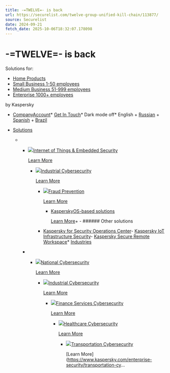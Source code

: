 ```yaml
---
title: -=TWELVE=- is back
url: https://securelist.com/twelve-group-unified-kill-chain/113877/
source: Securelist
date: 2024-09-21
fetch_date: 2025-10-06T18:32:07.178098
---
```


# -=TWELVE=- is back

Solutions for:

* [Home Products](https://www.kaspersky.com/home-security?icid=gl_seclistheader_acq_ona_smm__onl_b2b_securelist_prodmen_sm-team_______d5c53f9a5bd411f7)
* [Small Business 1-50 employees](https://www.kaspersky.com/small-business-security?icid=gl_seclistheader_acq_ona_smm__onl_b2b_securelist_prodmen_sm-team_______d5c53f9a5bd411f7 "font-icons icon-small-business")
* [Medium Business 51-999 employees](https://www.kaspersky.com/small-to-medium-business-security?icid=gl_seclistheader_acq_ona_smm__onl_b2b_securelist_prodmen_sm-team_______d5c53f9a5bd411f7)
* [Enterprise 1000+ employees](https://www.kaspersky.com/enterprise-security?icid=gl_seclistheader_acq_ona_smm__onl_b2b_securelist_prodmen_sm-team_______d5c53f9a5bd411f7)

by Kaspersky

* [CompanyAccount](https://companyaccount.kaspersky.com/account/login?icid=gl_seclistheader_acq_ona_smm__onl_b2b_securelist_main-menu_sm-team_______001391deb99c290f)* [Get In Touch](https://www.kaspersky.com/enterprise-security/contact?icid=gl_seclistheader_acq_ona_smm__onl_b2b_securelist_main-menu_sm-team_______001391deb99c290f)* Dark mode off* English
        + [Russian](https://securelist.ru/twelve-group-unified-kill-chain/110128/)
        + [Spanish](https://securelist.lat)
        + [Brazil](https://securelist.com.br)

* [Solutions](https://www.kaspersky.com/enterprise-security?icid=gl_seclistheader_acq_ona_smm__onl_b2b_securelist_main-menu_sm-team_______001391deb99c290f)
  + - [![](https://securelist.com/wp-content/themes/securelist2020/assets/images/enterprise-menu-icons/iot-embed-security.png)](https://www.kaspersky.com/enterprise-security/embedded-security-internet-of-things?icid=gl_seclistheader_acq_ona_smm__onl_b2b_securelist_main-menu_sm-team_______001391deb99c290f)[Internet of Things & Embedded Security](https://www.kaspersky.com/enterprise-security/embedded-security-internet-of-things?icid=gl_seclistheader_acq_ona_smm__onl_b2b_securelist_main-menu_sm-team_______001391deb99c290f)

      [Learn More](https://www.kaspersky.com/enterprise-security/embedded-security-internet-of-things?icid=gl_seclistheader_acq_ona_smm__onl_b2b_securelist_main-menu_sm-team_______001391deb99c290f)

      - [![](https://securelist.com/wp-content/themes/securelist2020/assets/images/enterprise-menu-icons/transportation-cybersecurity.png)](https://www.kaspersky.com/enterprise-security/industrial-solution?icid=gl_seclistheader_acq_ona_smm__onl_b2b_securelist_main-menu_sm-team_______001391deb99c290f)[Industrial Cybersecurity](https://www.kaspersky.com/enterprise-security/industrial-solution?icid=gl_seclistheader_acq_ona_smm__onl_b2b_securelist_main-menu_sm-team_______001391deb99c290f)

        [Learn More](https://www.kaspersky.com/enterprise-security/industrial-solution?icid=gl_seclistheader_acq_ona_smm__onl_b2b_securelist_main-menu_sm-team_______001391deb99c290f)

        - [![](https://securelist.com/wp-content/themes/securelist2020/assets/images/enterprise-menu-icons/fraud-prevention.png)](https://www.kaspersky.com/enterprise-security/fraud-prevention?icid=gl_seclistheader_acq_ona_smm__onl_b2b_securelist_main-menu_sm-team_______001391deb99c290f)[Fraud Prevention](https://www.kaspersky.com/enterprise-security/fraud-prevention?icid=gl_seclistheader_acq_ona_smm__onl_b2b_securelist_main-menu_sm-team_______001391deb99c290f)

          [Learn More](https://www.kaspersky.com/enterprise-security/fraud-prevention?icid=gl_seclistheader_acq_ona_smm__onl_b2b_securelist_main-menu_sm-team_______001391deb99c290f)

          - [KasperskyOS-based solutions](https://www.kaspersky.com/enterprise-security/kasperskyos?icid=gl_seclistheader_acq_ona_smm__onl_b2b_securelist_main-menu_sm-team_______001391deb99c290f)

            [Learn More](https://www.kaspersky.com/enterprise-security/kasperskyos?icid=gl_seclistheader_acq_ona_smm__onl_b2b_securelist_main-menu_sm-team_______001391deb99c290f)+ - ###### Other solutions

        - [Kaspersky for Security Operations Center](https://www.kaspersky.com/enterprise-security/security-operations-center-soc?icid=gl_seclistheader_acq_ona_smm__onl_b2b_securelist_main-menu_sm-team_______001391deb99c290f)- [Kaspersky IoT Infrastructure Security](https://www.kaspersky.com/enterprise-security/kaspersky-iot-infrastructure-security?icid=gl_seclistheader_acq_ona_smm__onl_b2b_securelist_main-menu_sm-team_______001391deb99c290f)- [Kaspersky Secure Remote Workspace](https://www.kaspersky.com/enterprise-security/kaspersky-secure-remote-workspace?icid=gl_seclistheader_acq_ona_smm__onl_b2b_securelist_main-menu_sm-team_______001391deb99c290f)* [Industries](https://www.kaspersky.com/enterprise-security/industries?icid=gl_seclistheader_acq_ona_smm__onl_b2b_securelist_main-menu_sm-team_______001391deb99c290f)
    + - [![](https://securelist.com/wp-content/themes/securelist2020/assets/images/enterprise-menu-icons/national-cybersecurity.png)](https://www.kaspersky.com/enterprise-security/national-cybersecurity?icid=gl_seclistheader_acq_ona_smm__onl_b2b_securelist_main-menu_sm-team_______001391deb99c290f)[National Cybersecurity](https://www.kaspersky.com/enterprise-security/national-cybersecurity?icid=gl_seclistheader_acq_ona_smm__onl_b2b_securelist_main-menu_sm-team_______001391deb99c290f)

        [Learn More](https://www.kaspersky.com/enterprise-security/national-cybersecurity?icid=gl_seclistheader_acq_ona_smm__onl_b2b_securelist_main-menu_sm-team_______001391deb99c290f)

        - [![](https://securelist.com/wp-content/themes/securelist2020/assets/images/enterprise-menu-icons/industrial-cybersecurity.png)](https://www.kaspersky.com/enterprise-security/industrial?icid=gl_seclistheader_acq_ona_smm__onl_b2b_securelist_main-menu_sm-team_______001391deb99c290f)[Industrial Cybersecurity](https://www.kaspersky.com/enterprise-security/industrial?icid=gl_seclistheader_acq_ona_smm__onl_b2b_securelist_main-menu_sm-team_______001391deb99c290f)

          [Learn More](https://www.kaspersky.com/enterprise-security/industrial?icid=gl_seclistheader_acq_ona_smm__onl_b2b_securelist_main-menu_sm-team_______001391deb99c290f)

          - [![](https://securelist.com/wp-content/themes/securelist2020/assets/images/enterprise-menu-icons/financial-cybersecurity.png)](https://www.kaspersky.com/enterprise-security/finance?icid=gl_seclistheader_acq_ona_smm__onl_b2b_securelist_main-menu_sm-team_______001391deb99c290f)[Finance Services Cybersecurity](https://www.kaspersky.com/enterprise-security/finance?icid=gl_seclistheader_acq_ona_smm__onl_b2b_securelist_main-menu_sm-team_______001391deb99c290f)

            [Learn More](https://www.kaspersky.com/enterprise-security/finance?icid=gl_seclistheader_acq_ona_smm__onl_b2b_securelist_main-menu_sm-team_______001391deb99c290f)

            - [![](https://securelist.com/wp-content/themes/securelist2020/assets/images/enterprise-menu-icons/healthcare-cybersecurity.png)](https://www.kaspersky.com/enterprise-security/healthcare?icid=gl_seclistheader_acq_ona_smm__onl_b2b_securelist_main-menu_sm-team_______001391deb99c290f)[Healthcare Cybersecurity](https://www.kaspersky.com/enterprise-security/healthcare?icid=gl_seclistheader_acq_ona_smm__onl_b2b_securelist_main-menu_sm-team_______001391deb99c290f)

              [Learn More](https://www.kaspersky.com/enterprise-security/healthcare?icid=gl_seclistheader_acq_ona_smm__onl_b2b_securelist_main-menu_sm-team_______001391deb99c290f)

              - [![](https://securelist.com/wp-content/themes/securelist2020/assets/images/enterprise-menu-icons/transportation-cybersecurity.png)](https://www.kaspersky.com/enterprise-security/transportation-cybersecurity-it-infrastructure?icid=gl_seclistheader_acq_ona_smm__onl_b2b_securelist_main-menu_sm-team_______001391deb99c290f)[Transportation Cybersecurity](https://www.kaspersky.com/enterprise-security/transportation-cybersecurity-it-infrastructure?icid=gl_seclistheader_acq_ona_smm__onl_b2b_securelist_main-menu_sm-team_______001391deb99c290f)

                [Learn More](https://www.kaspersky.com/enterprise-security/transportation-cy...